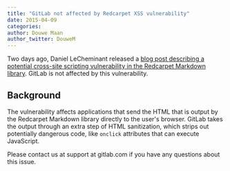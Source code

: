 ```yaml
---
title: "GitLab not affected by Redcarpet XSS vulnerability"
date: 2015-04-09
categories:
author: Douwe Maan
author_twitter: DouweM
---
```


Two days ago, Daniel LeCheminant released a
[blog post describing a potential cross-site scripting vulnerability in the Redcarpet Markdown library](http://danlec.com/blog/bug-in-sundown-and-redcarpet).
GitLab is not affected by this vulnerability.

<!-- more -->

## Background

The vulnerability affects applications that send the HTML that is output by
the Redcarpet Markdown library directly to the user's browser.
GitLab takes the output through an extra step of HTML sanitization, which
strips out potentially dangerous code, like `onclick` attributes that can
execute JavaScript.

Please contact us at support at gitlab.com if you have any questions about this issue.
